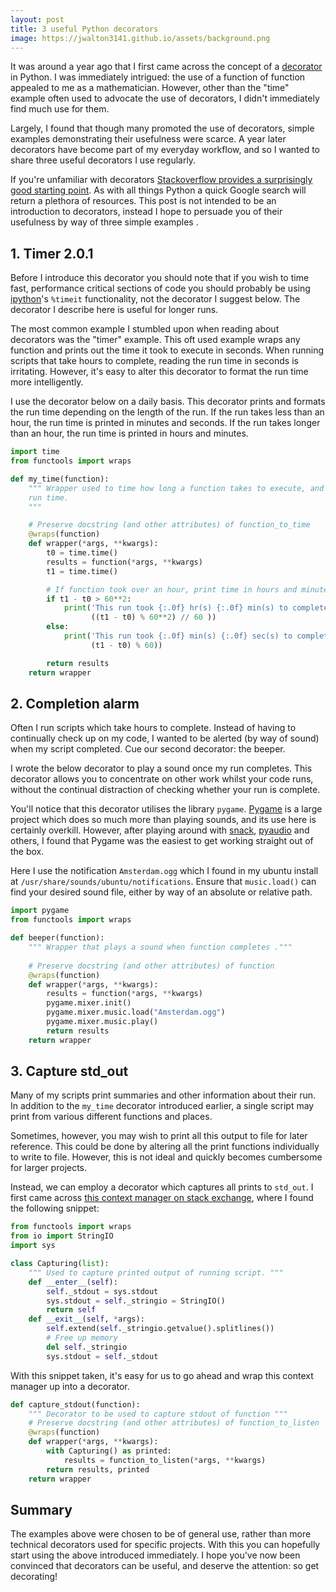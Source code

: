 ```yaml
---
layout: post
title: 3 useful Python decorators
image: https://jwalton3141.github.io/assets/background.png
---
```


It was around a year ago that I first came across the concept of a [decorator](https://wiki.python.org/moin/PythonDecorators) in Python. I was immediately intrigued: the use of a function of function appealed to me as a mathematician. However, other than the "time" example often used to advocate the use of decorators, I didn't immediately find much use for them.

Largely, I found that though many promoted the use of decorators, simple examples demonstrating their usefulness were scarce. A year later decorators have become part of my everyday workflow, and so I wanted to share three useful decorators I use regularly.

If you're unfamiliar with decorators [Stackoverflow provides a surprisingly good starting point](https://stackoverflow.com/a/1594484). As with all things Python a quick Google search will return a plethora of resources. This post is not intended to be an introduction to decorators, instead I hope to persuade you of their usefulness by way of three simple examples
.
## 1. Timer 2.0.1

Before I introduce this decorator you should note that if you wish to time fast, performance critical sections of code you should probably be using [ipython](https://ipython.org/)'s ```%timeit``` functionality, not the decorator I suggest below. The decorator I describe here is useful for longer runs.

The most common example I stumbled upon when reading about decorators was the "timer" example. This oft used example wraps any function and prints out the time it took to execute in seconds. When running scripts that take hours to complete, reading the run time in seconds is irritating. However, it's easy to alter this decorator to format the run time more intelligently.

I use the decorator below on a daily basis. This decorator prints and formats the run time depending on the length of the run. If the run takes less than an hour, the run time is printed in minutes and seconds. If the run takes longer than an hour, the run time is printed in hours and minutes.

```py
import time
from functools import wraps

def my_time(function):
    """ Wrapper used to time how long a function takes to execute, and intelligently print 
    run time.
    """

    # Preserve docstring (and other attributes) of function_to_time
    @wraps(function)
    def wrapper(*args, **kwargs):
        t0 = time.time()
        results = function(*args, **kwargs)
        t1 = time.time()

        # If function took over an hour, print time in hours and minutes
        if t1 - t0 > 60**2:
            print('This run took {:.0f} hr(s) {:.0f} min(s) to complete'.format((t1 - t0) // 60**2,
                  ((t1 - t0) % 60**2) // 60 ))
        else:
            print('This run took {:.0f} min(s) {:.0f} sec(s) to complete'.format((t1 - t0) // 60,
                  (t1 - t0) % 60))

        return results
    return wrapper
```

## 2. Completion alarm

Often I run scripts which take hours to complete. Instead of having to continually check up on my code, I wanted to be alerted (by way of sound) when my script completed. Cue our second decorator: the beeper.

I wrote the below decorator to play a sound once my run completes. This decorator allows you to concentrate on other work whilst your code runs, without the continual distraction of checking whether your run is complete.

You'll notice that this decorator utilises the library ```pygame```. [Pygame](https://www.pygame.org/wiki/about) is a large project which does so much more than playing sounds, and its use here is certainly overkill. However, after playing around with [snack](http://www.speech.kth.se/snack/), [pyaudio](https://people.csail.mit.edu/hubert/pyaudio/) and others, I found that Pygame was the easiest to get working straight out of the box.

Here I use the notification ```Amsterdam.ogg``` which I found in my ubuntu install at ```/usr/share/sounds/ubuntu/notifications```. Ensure that ```music.load()``` can find your desired sound file, either by way of an absolute or relative path.

```py
import pygame
from functools import wraps

def beeper(function):
    """ Wrapper that plays a sound when function completes ."""
	
    # Preserve docstring (and other attributes) of function
    @wraps(function)
    def wrapper(*args, **kwargs):
        results = function(*args, **kwargs)
        pygame.mixer.init()
        pygame.mixer.music.load("Amsterdam.ogg")
        pygame.mixer.music.play()
        return results
    return wrapper
```

## 3. Capture std_out

Many of my scripts print summaries and other information about their run. In addition to the ```my_time``` decorator introduced earlier, a single script may print from various different functions and places.

Sometimes, however, you may wish to print all this output to file for later reference. This could be done by altering all the print functions individually to write to file. However, this is not ideal and quickly becomes cumbersome for larger projects.

Instead, we can employ a decorator which captures all prints to ```std_out```. I first came across [this context manager on stack exchange](https://stackoverflow.com/a/16571630), where I found the following snippet:

```py
from functools import wraps
from io import StringIO
import sys

class Capturing(list):
    """ Used to capture printed output of running script. """
    def __enter__(self):
        self._stdout = sys.stdout
        sys.stdout = self._stringio = StringIO()
        return self
    def __exit__(self, *args):
        self.extend(self._stringio.getvalue().splitlines())
        # Free up memory
        del self._stringio
        sys.stdout = self._stdout
```

With this snippet taken, it's easy for us to go ahead and wrap this context manager up into a decorator.

```py
def capture_stdout(function):
    """ Decorator to be used to capture stdout of function """
    # Preserve docstring (and other attributes) of function_to_listen
    @wraps(function)
    def wrapper(*args, **kwargs):
        with Capturing() as printed:
            results = function_to_listen(*args, **kwargs)
        return results, printed
    return wrapper
```

## Summary

The examples above were chosen to be of general use, rather than more technical decorators used for specific projects. With this you can hopefully start using the above introduced immediately. I hope you've now been convinced that decorators can be useful, and deserve the attention: so get decorating!
